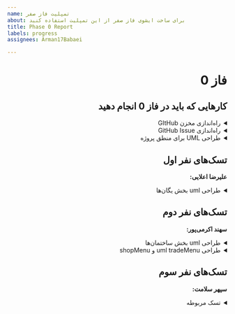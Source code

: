 ```yaml
---
name: تمپلیت فاز صفر
about: برای ساخت ایشوی فاز صفر از این تمپلیت استفاده کنید
title: Phase 0 Report
labels: progress
assignees: Arman17Babaei

---
```


<div dir="rtl" align='right'>

# فاز 0

## کارهایی که باید در فاز 0 انجام دهید

<details>
  <summary>راه‌اندازی مخزن GItHub</summary>

  <div dir="ltr" align='right'>

  1. [ ] شروع نشده
  2. [ ] در حال انجام
  3. [x] تمام شده
  </div>
</details>

<details>
  <summary>راه‌اندازی GitHub Issue</summary>
  
  <div  dir="ltr" align='right'>
  
  1. [ ] شروع نشده
  2. [x] در حال انجام
  3. [ ] تمام شده
     </div>
</details>

<details>
  <summary>طراحی UML برای منطق پروژه</summary>
  
  <div  dir="ltr" align='right'>
  
  1. [ ] شروع نشده
  2. [x] در حال انجام
  3. [ ] تمام شده
     </div>
</details>

## تسک‌های نفر اول

  **علیرضا اعلایی:**
<details>
  <summary>طراحی uml بخش یگان‌ها</summary>

  <div dir="ltr" align='right'>

  1. [ ] شروع نشده
  2. [x] در حال انجام
  3. [ ] تمام شده
  </div>
</details>

## تسک‌های نفر دوم

  **سهند اکرمی‌پور:**
<details>
  <summary>طراحی uml بخش ساختمان‌ها</summary>

  <div dir="ltr" align='right'>

  1. [ ] شروع نشده
  2. [ ] در حال انجام
  3. [x] تمام شده
  </div>
</details>
  
  <details>
  <summary>طراحی uml tradeMenu و shopMenu</summary>

  <div dir="ltr" align='right'>

  1. [ ] شروع نشده
  2. [ ] در حال انجام
  3. [x] تمام شده
  </div>
</details>

## تسک‌های نفر سوم

  **سپهر سلامت:**
<details>
  <summary>تسک مربوطه</summary>

  <div dir="ltr" align='right'>

  1. [ ] شروع نشده
  2. [ ] در حال انجام
  3. [ ] تمام شده
  </div>
</details>
</div>
